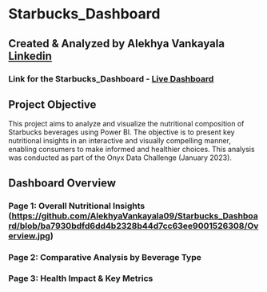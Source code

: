 # Starbucks_Dashboard 

## Created & Analyzed by Alekhya Vankayala [Linkedin](https://www.linkedin.com/in/alekhyavankayala/)

### Link for the Starbucks_Dashboard - [Live Dashboard](https://app.powerbi.com/view?r=eyJrIjoiZDAwZmE3YTItOWJkNS00MWMxLTk1Y2ItZDBiNmY5ZDQyYjM2IiwidCI6ImRmODY3OWNkLWE4MGUtNDVkOC05OWFjLWM4M2VkN2ZmOTVhMCJ9)


## Project Objective
This project aims to analyze and visualize the nutritional composition of Starbucks beverages using Power BI. The objective is to present key nutritional insights in an interactive and visually compelling manner, enabling consumers to make informed and healthier choices. This analysis was conducted as part of the Onyx Data Challenge (January 2023).

## Dashboard Overview

### Page 1: Overall Nutritional Insights (https://github.com/AlekhyaVankayala09/Starbucks_Dashboard/blob/ba7930bdfd6dd4b2328b44d7cc63ee9001526308/Overview.jpg)


### Page 2: Comparative Analysis by Beverage Type


### Page 3: Health Impact & Key Metrics



